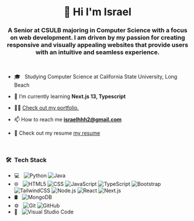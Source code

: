 <h1 align="center"> 👋 Hi I'm Israel</h1>
<h3 align="center">A Senior at CSULB majoring in Computer Science with a focus on web development. I am driven by my passion for creating responsive and visually appealing websites that provide users with an intuitive and seamless experience.</h3>
<br>

- 🎓 &nbsp; Studying Computer Science at California State University, Long Beach 

- 🌱 I’m currently learning **Next.js 13, Typescript**

- 👨‍💻 [Check out my portfolio.](https://israelhhh.vercel.app/)

- 📫 How to reach me **israelhhh2@gmail.com**

- 📄 Check out my resume [my resume](https://drive.google.com/file/d/1qYGb0FJ20YOPsfP1iNSVs8WNy-uXgn7F/view?usp=sharing)

<br>

<h3> 🛠 &nbsp;Tech Stack</h3>

- 💻 &nbsp;
  ![Python](https://img.shields.io/badge/Python-3776AB?style=for-the-badge&logo=python&logoColor=white)
  ![Java](	https://img.shields.io/badge/Java-ED8B00?style=for-the-badge&logo=openjdk&logoColor=white)
- 🌐 &nbsp;
  ![HTML5](https://img.shields.io/badge/HTML5-E34F26?style=for-the-badge&logo=html5&logoColor=white)
  ![CSS](https://img.shields.io/badge/CSS3-1572B6?style=for-the-badge&logo=css3&logoColor=white)
  ![JavaScript](https://img.shields.io/badge/JavaScript-F7DF1E?style=for-the-badge&logo=javascript&logoColor=black)
  ![TypeScript](https://img.shields.io/badge/TypeScript-007ACC?style=for-the-badge&logo=typescript&logoColor=white)
  ![Bootstrap](https://img.shields.io/badge/Bootstrap-563D7C?style=for-the-badge&logo=bootstrap&logoColor=white)
  ![TailwindCSS](https://img.shields.io/badge/Tailwind_CSS-38B2AC?style=for-the-badge&logo=tailwind-css&logoColor=white)
  ![Node.js](https://img.shields.io/badge/Node.js-43853D?style=for-the-badge&logo=node.js&logoColor=white)
  ![React](https://img.shields.io/badge/React-20232A?style=for-the-badge&logo=react&logoColor=61DAFB)
  ![Next.js](https://img.shields.io/badge/next.js-000000?style=for-the-badge&logo=nextdotjs&logoColor=white)
- 🛢 &nbsp;
  ![MongoDB](https://img.shields.io/badge/MongoDB-4EA94B?style=for-the-badge&logo=mongodb&logoColor=white)
- ⚙️ &nbsp;
  ![Git](https://img.shields.io/badge/GIT-E44C30?style=for-the-badge&logo=git&logoColor=white)
  ![GitHub](https://img.shields.io/badge/GitHub-100000?style=for-the-badge&logo=github&logoColor=white)
- 🔧 &nbsp;
  ![Visual Studio Code](https://img.shields.io/badge/-Visual%20Studio%20Code-333333?style=flat&logo=visual-studio-code&logoColor=007ACC)

<br/>
